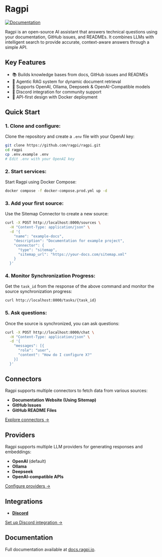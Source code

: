# Ragpi

[![Documentation](https://img.shields.io/badge/docs-ragpi.io-blue)](https://docs.ragpi.io)

Ragpi is an open-source AI assistant that answers technical questions using your documentation, GitHub issues, and READMEs. It combines LLMs with intelligent search to provide accurate, context-aware answers through a simple API.

## Key Features

- 📚 Builds knowledge bases from docs, GitHub issues and READMEs
- 🤖 Agentic RAG system for dynamic document retrieval
- 🔌 Supports OpenAI, Ollama, Deepseek & OpenAI-Compatible models
- 💬 Discord integration for community support
- 🚀 API-first design with Docker deployment

## Quick Start

### 1. Clone and configure:

Clone the repository and create a `.env` file with your OpenAI key:

```bash
git clone https://github.com/ragpi/ragpi.git
cd ragpi
cp .env.example .env
# Edit .env with your OpenAI key
```

### 2. Start services:

Start Ragpi using Docker Compose:

```bash
docker compose -f docker-compose.prod.yml up -d
```

### 3. Add your first source:

Use the Sitemap Connector to create a new source:

```bash
curl -X POST http://localhost:8000/sources \
  -H "Content-Type: application/json" \
  -d '{
    "name": "example-docs",
    "description": "Documentation for example project",
    "connector": {
      "type": "sitemap",
      "sitemap_url": "https://your-docs.com/sitemap.xml"
    }
  }'
```

### 4. Monitor Synchronization Progress:

Get the `task_id` from the response of the above command and monitor the source synchronization progress:

```bash
curl http://localhost:8000/tasks/{task_id}
```

### 5. Ask questions:

Once the source is synchronized, you can ask questions:

```bash
curl -X POST http://localhost:8000/chat \
  -H "Content-Type: application/json" \
  -d '{
    "messages": [{
      "role": "user",
      "content": "How do I configure X?"
    }]
  }'
```

## Connectors

Ragpi supports multiple connectors to fetch data from various sources:

- **Documentation Website (Using Sitemap)**
- **GitHub Issues**
- **GitHub README Files**

[Explore connectors →](https://docs.ragpi.io/connectors)

## Providers

Ragpi supports multiple LLM providers for generating responses and embeddings:

- **OpenAI** (default)
- **Ollama**
- **Deepseek**
- **OpenAI-compatible APIs**

[Configure providers →](https://docs.ragpi.io/providers/overview)

## Integrations

- [**Discord**](https://github.com/ragpi/ragpi-discord)

[Set up Discord integration →](https://docs.ragpi.io/integrations/discord)

## Documentation

Full documentation available at [docs.ragpi.io](https://docs.ragpi.io).
